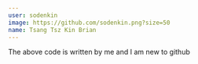 ```yaml
---
user: sodenkin
image: https://github.com/sodenkin.png?size=50
name: Tsang Tsz Kin Brian
---
```

The above code is written by me and I am new to github
